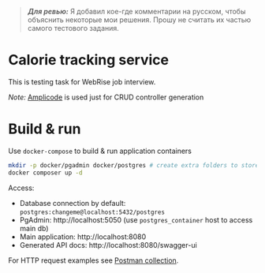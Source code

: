 > **_Для ревью:_** Я добавил кое-где комментарии на русском, чтобы объяснить некоторые мои решения. Прошу не считать их частью самого тестового задания.

# Calorie tracking service
This is testing task for WebRise job interview.

*Note:* [Amplicode](https://amplicode.ru/) is used just for CRUD controller generation

# Build & run

Use `docker-compose` to build & run application containers

```bash
mkdir -p docker/pgadmin docker/postgres # create extra folders to store database data
docker composer up -d
```

Access:
- Database connection by default: `postgres:changeme@localhost:5432/postgres`
- PgAdmin: http://localhost:5050 (use `postgres_container` host to access main db)
- Main application: http://localhost:8080
- Generated API docs: http://localhost:8080/swagger-ui

For HTTP request examples see [Postman collection](WebRise.postman_collection.json).